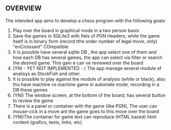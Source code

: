 OVERVIEW
-----------------------------

The intended app aims to develop a chess program with the following goals:
1) Play over the board in graphical mode in a two person basis
2) Save the games in SQLite3 with fiels of PGN Headers, while the game itself is in binary form (record tthe order number of legal move, only) "enCroissant" COmpatible
3) It is possible have several sqlite DB , the app select one of them and how each DB has several games, the app can select via filter or search the desired game. This gam e can ve reviewed over the board
4) (YNI - YET NOT IMPLEMENTED - ) The app manage several module of analisys as StockFish and other.
5) It is possible to play against the module of analysis (white or black), also tho have machine vs machine game in automate mode, recording in a DB these games
6) (YNI) The window screen, at the bottom of the board, has several button to review the game 
7) There is a panel or container with the game (like PGN), The user can mouse-cick in a move ant the game goes to this move over the board
8) (YNI)The container for game text can reproduce (HTML based) html content (grafics, texts, links, etc)

